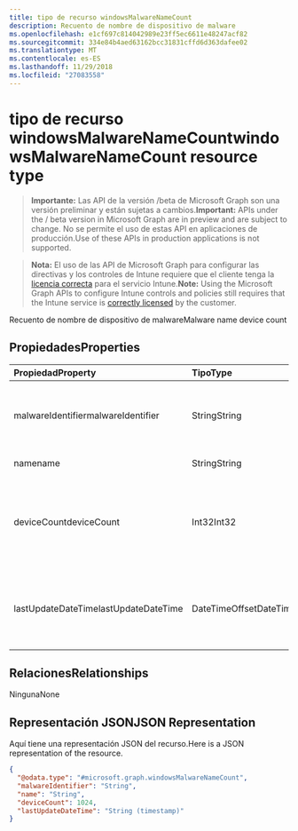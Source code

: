 ```yaml
---
title: tipo de recurso windowsMalwareNameCount
description: Recuento de nombre de dispositivo de malware
ms.openlocfilehash: e1cf697c814042989e23ff5ec6611e48247acf82
ms.sourcegitcommit: 334e84b4aed63162bcc31831cffd6d363dafee02
ms.translationtype: MT
ms.contentlocale: es-ES
ms.lasthandoff: 11/29/2018
ms.locfileid: "27083558"
---
```

# <a name="windowsmalwarenamecount-resource-type"></a><span data-ttu-id="beaa9-103">tipo de recurso windowsMalwareNameCount</span><span class="sxs-lookup"><span data-stu-id="beaa9-103">windowsMalwareNameCount resource type</span></span>

> <span data-ttu-id="beaa9-104">**Importante:** Las API de la versión /beta de Microsoft Graph son una versión preliminar y están sujetas a cambios.</span><span class="sxs-lookup"><span data-stu-id="beaa9-104">**Important:** APIs under the / beta version in Microsoft Graph are in preview and are subject to change.</span></span> <span data-ttu-id="beaa9-105">No se permite el uso de estas API en aplicaciones de producción.</span><span class="sxs-lookup"><span data-stu-id="beaa9-105">Use of these APIs in production applications is not supported.</span></span>

> <span data-ttu-id="beaa9-106">**Nota:** El uso de las API de Microsoft Graph para configurar las directivas y los controles de Intune requiere que el cliente tenga la [licencia correcta](https://go.microsoft.com/fwlink/?linkid=839381) para el servicio Intune.</span><span class="sxs-lookup"><span data-stu-id="beaa9-106">**Note:** Using the Microsoft Graph APIs to configure Intune controls and policies still requires that the Intune service is [correctly licensed](https://go.microsoft.com/fwlink/?linkid=839381) by the customer.</span></span>

<span data-ttu-id="beaa9-107">Recuento de nombre de dispositivo de malware</span><span class="sxs-lookup"><span data-stu-id="beaa9-107">Malware name device count</span></span>
## <a name="properties"></a><span data-ttu-id="beaa9-108">Propiedades</span><span class="sxs-lookup"><span data-stu-id="beaa9-108">Properties</span></span>
|<span data-ttu-id="beaa9-109">Propiedad</span><span class="sxs-lookup"><span data-stu-id="beaa9-109">Property</span></span>|<span data-ttu-id="beaa9-110">Tipo</span><span class="sxs-lookup"><span data-stu-id="beaa9-110">Type</span></span>|<span data-ttu-id="beaa9-111">Descripción</span><span class="sxs-lookup"><span data-stu-id="beaa9-111">Description</span></span>|
|:---|:---|:---|
|<span data-ttu-id="beaa9-112">malwareIdentifier</span><span class="sxs-lookup"><span data-stu-id="beaa9-112">malwareIdentifier</span></span>|<span data-ttu-id="beaa9-113">String</span><span class="sxs-lookup"><span data-stu-id="beaa9-113">String</span></span>|<span data-ttu-id="beaa9-114">El identificador único.</span><span class="sxs-lookup"><span data-stu-id="beaa9-114">The unique identifier.</span></span> <span data-ttu-id="beaa9-115">Éste es el identificador de malware</span><span class="sxs-lookup"><span data-stu-id="beaa9-115">This is malware identifier</span></span>|
|<span data-ttu-id="beaa9-116">name</span><span class="sxs-lookup"><span data-stu-id="beaa9-116">name</span></span>|<span data-ttu-id="beaa9-117">String</span><span class="sxs-lookup"><span data-stu-id="beaa9-117">String</span></span>|<span data-ttu-id="beaa9-118">Nombre de malware</span><span class="sxs-lookup"><span data-stu-id="beaa9-118">Malware name</span></span>|
|<span data-ttu-id="beaa9-119">deviceCount</span><span class="sxs-lookup"><span data-stu-id="beaa9-119">deviceCount</span></span>|<span data-ttu-id="beaa9-120">Int32</span><span class="sxs-lookup"><span data-stu-id="beaa9-120">Int32</span></span>|<span data-ttu-id="beaa9-121">Recuento de dispositivos con malware dectected para este software malintencionado</span><span class="sxs-lookup"><span data-stu-id="beaa9-121">Count of devices with malware dectected for this malware</span></span>|
|<span data-ttu-id="beaa9-122">lastUpdateDateTime</span><span class="sxs-lookup"><span data-stu-id="beaa9-122">lastUpdateDateTime</span></span>|<span data-ttu-id="beaa9-123">DateTimeOffset</span><span class="sxs-lookup"><span data-stu-id="beaa9-123">DateTimeOffset</span></span>|<span data-ttu-id="beaa9-124">Recuento de la marca de hora de la última actualización del dispositivo en UTC</span><span class="sxs-lookup"><span data-stu-id="beaa9-124">The Timestamp of the last update for the device count in UTC</span></span>|

## <a name="relationships"></a><span data-ttu-id="beaa9-125">Relaciones</span><span class="sxs-lookup"><span data-stu-id="beaa9-125">Relationships</span></span>
<span data-ttu-id="beaa9-126">Ninguna</span><span class="sxs-lookup"><span data-stu-id="beaa9-126">None</span></span>
## <a name="json-representation"></a><span data-ttu-id="beaa9-127">Representación JSON</span><span class="sxs-lookup"><span data-stu-id="beaa9-127">JSON Representation</span></span>
<span data-ttu-id="beaa9-128">Aquí tiene una representación JSON del recurso.</span><span class="sxs-lookup"><span data-stu-id="beaa9-128">Here is a JSON representation of the resource.</span></span>
<!-- {
  "blockType": "resource",
  "@odata.type": "microsoft.graph.windowsMalwareNameCount"
}
-->
``` json
{
  "@odata.type": "#microsoft.graph.windowsMalwareNameCount",
  "malwareIdentifier": "String",
  "name": "String",
  "deviceCount": 1024,
  "lastUpdateDateTime": "String (timestamp)"
}
```






